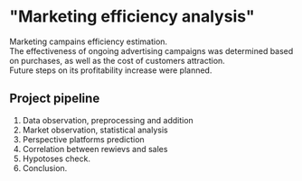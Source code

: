 # "Marketing efficiency analysis"
  
Marketing campains efficiency estimation.  
The effectiveness of ongoing advertising campaigns was determined based on purchases, as well as the cost of customers attraction.  
Future steps on its profitability increase were planned.  
  
## Project pipeline
  
1. Data observation, preprocessing and addition
2. Market observation, statistical analysis 
3. Perspective platforms prediction
4. Correlation between rewievs and sales
5. Hypotoses check.
6. Conclusion.